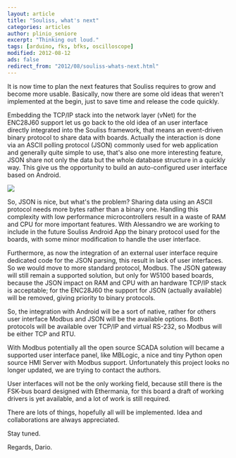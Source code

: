 ```yaml
---
layout: article
title: "Souliss, what's next"
categories: articles
author: plinio_seniore
excerpt: "Thinking out loud."
tags: [arduino, fks, bfks, oscilloscope]
modified: 2012-08-12
ads: false  
redirect_from: "2012/08/souliss-whats-next.html"
---
```


It is now time to plan the next features that Souliss requires to grow and become more usable. Basically, now there are some old ideas that weren't implemented at the begin, just to save time and release the code quickly.

Embedding the TCP/IP stack into the network layer (vNet) for the ENC28J60 support let us go back to the old idea of an user interface directly integrated into the Souliss framework, that means an event-driven binary protocol to share data with boards.
Actually the interaction is done via an ASCII polling protocol (JSON) commonly used for web application and generally quite simple to use, that's also one more interesting feature, JSON share not only the data but the whole database structure in a quickly way. This give us the opportunity to build an auto-configured user interface based on Android.

![](http://souliss.github.io/images/2012-08/mblogic.png?raw=true)

So, JSON is nice, but what's the problem? Sharing data using an ASCII protocol needs more bytes rather than a binary one. Handling this complexity with low performance microcontrollers result in a waste of RAM and CPU for more important features. With Alessandro we are working to include in the future Souliss Android App the binary protocol used for the boards, with some minor modification to handle the user interface.

Furthermore, as now the integration of an external user interface require dedicated code for the JSON parsing, this result in lack of user interfaces. So we would move to more standard protocol, Modbus. The JSON gateway will still remain a supported solution, but only for W5100 based boards, because the JSON  impact on RAM and CPU with an hardware TCP/IP stack is acceptable; for the ENC28J60 the support for JSON (actually available) will be removed, giving priority to binary protocols.

So, the integration with Android will be a sort of native, rather for others user interface Modbus and JSON will be the available options. Both protocols will be available over TCP/IP and virtual RS-232, so Modbus will be either TCP and RTU.

With Modbus potentially all the open source SCADA solution will became a supported user interface panel, like MBLogic, a nice and tiny Python open source HMI Server with Modbus support. Unfortunately this project looks no longer updated, we are trying to contact the authors.

User interfaces will not be the only working field, because still there is the FSK-bus board designed with Ethermania, for this board a draft of working drivers is yet available, and a lot of work is still required.

There are lots of things, hopefully all will be implemented. Idea and collaborations are always appreciated.

Stay tuned.

Regards,
Dario.